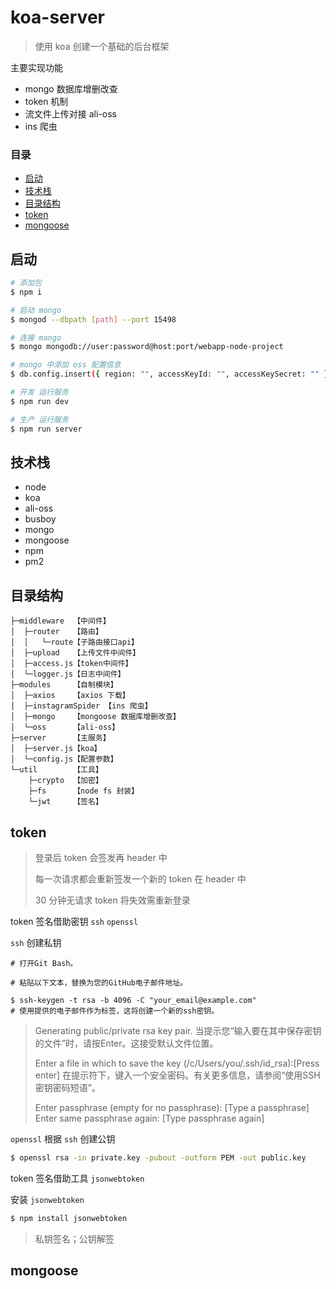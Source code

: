 koa-server
======================
> 使用 koa 创建一个基础的后台框架

主要实现功能
* mongo 数据库增删改查
* token 机制
* 流文件上传对接 ali-oss 
* ins 爬虫

### 目录
* [启动](#启动)
* [技术栈](#技术栈)
* [目录结构](#目录结构)
* [token](#token)
* [mongoose](#mongoose)

启动
--------------------------------
```Bash
# 添加包
$ npm i

# 启动 mongo
$ mongod --dbpath [path] --port 15498

# 连接 mango
$ mongo mongodb://user:password@host:port/webapp-node-project

# mongo 中添加 oss 配置信息
$ db.config.insert({ region: "", accessKeyId: "", accessKeySecret: "" })

# 开发 运行服务
$ npm run dev

# 生产 运行服务
$ npm run server
```

技术栈
--------------------------------
* node
* koa
* ali-oss
* busboy
* mongo
* mongoose
* npm
* pm2

目录结构
--------------------------------
```
├─middleware  【中间件】
│  ├─router   【路由】
│  │   └─route【子路由接口api】
│  ├─upload   【上传文件中间件】
│  ├─access.js【token中间件】
│  └─logger.js【日志中间件】
├─modules     【自制模块】
│  ├─axios    【axios 下载】
│  ├─instagramSpider 【ins 爬虫】
│  ├─mongo    【mongoose 数据库增删改查】
│  └─oss      【ali-oss】
├─server      【主服务】
│  ├─server.js【koa】
│  └─config.js【配置参数】
└─util        【工具】
    ├─crypto  【加密】
    ├─fs      【node fs 封装】
    └─jwt     【签名】
```

token
--------------------------------
> 登录后 token 会签发再 header 中
>
> 每一次请求都会重新签发一个新的 token 在 header 中
>
> 30 分钟无请求 token 将失效需重新登录

token 签名借助密钥 `ssh` `openssl`

`ssh` 创建私钥
```Bahs
# 打开Git Bash。

# 粘贴以下文本，替换为您的GitHub电子邮件地址。

$ ssh-keygen -t rsa -b 4096 -C "your_email@example.com"
# 使用提供的电子邮件作为标签，这将创建一个新的ssh密钥。
```
> Generating public/private rsa key pair.
当提示您“输入要在其中保存密钥的文件”时，请按Enter。这接受默认文件位置。
>
> Enter a file in which to save the key (/c/Users/you/.ssh/id_rsa):[Press enter]
在提示符下，键入一个安全密码。有关更多信息，请参阅“使用SSH密钥密码短语”。
>
> Enter passphrase (empty for no passphrase): [Type a passphrase]
> Enter same passphrase again: [Type passphrase again]

`openssl` 根据 `ssh` 创建公钥

```Bash
$ openssl rsa -in private.key -pubout -outform PEM -out public.key
```

token 签名借助工具 `jsonwebtoken`

安装 `jsonwebtoken`
```Bash
$ npm install jsonwebtoken
```
> 私钥签名；公钥解签

mongoose
--------------------------------

